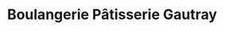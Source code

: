 ---
title: "Boulangerie Pâtisserie Gautray"
url: /marigny-le-chatel/boulangerie-patisserie-gautray/
shop: Bäckerei
---